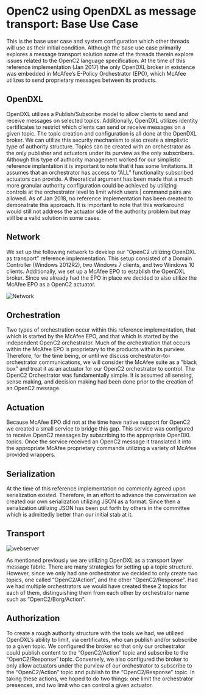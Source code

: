 # OpenC2 using OpenDXL as message transport: Base Use Case
This is the base user case and system configuration which other threads will use as their initial condition. Although the base use case primarily explores a message transport solution some of the threads therein explore issues related to the OpenC2 language specification. At the time of this reference implementation (Jan 2017) the only OpenDXL broker in existence was embedded in McAfee’s E-Policy Orchestrator (EPO), which McAfee utilizes to send proprietary messages between its products. 

## OpenDXL 
OpenDXL utilizes a Publish/Subscribe model to allow clients to send and receive messages on selected topics. Additionally, OpenDXL utilizes identity certificates to restrict which clients can send or receive messages on a given topic.
The topic creation and configuration is all done at the OpenDXL broker. We can utilize this security mechanism to also create a simplistic type of authority structure. Topics can be created with an orchestrator as the only publisher and actuators under its purview as the only subscribers. 
Although this type of authority management worked for our simplistic reference implantation it is important to note that it has some limitations. It assumes that an orchestrator has access to “ALL” functionality subscribed actuators can provide. 
A theoretical argument has been made that a much more granular authority configuration could be achieved by utilizing controls at the orchestrator level to limit which users | command pairs are allowed. As of Jan 2018, no reference implementation has been created to demonstrate this approach. It is important to note that this workaround would still not address the actuator side of the authority problem but may still be a valid solution in some cases.

## Network
We set up the following network to develop our “OpenC2 utilizing OpenDXL as transport” reference implementation. This setup consisted of a Domain Controller (Windows 2012R2), two Windows 7 clients, and two Windows 10 clients. Additionally, we set up a McAfee EPO to establish the OpenDXL broker. Since we already had the EPO in place we decided to also utilize the McAfee EPO as a OpenC2 actuator.

![Network](https://github.com/dmg2/openc2-lsc-usecases/blob/master/G2/images/network_basecase.PNG)

## Orchestration
Two types of orchestration occur within this reference implementation, that which is started by the McAfee EPO, and that which is started by the independent OpenC2 orchestrator. Much of the orchestration that occurs within the McAfee EPO is proprietary to the products within its purview. Therefore, for the time being, or until we discuss orchestrator-to-orchestrator communications, we will consider the McAfee suite as a ”black box” and treat it as an actuator for our OpenC2 orchestrator to control.
The OpenC2 Orchestrator was fundamentally simple. It is assumed all sensing, sense making, and decision making had been done prior to the creation of an OpenC2 message.  

## Actuation
Because McAfee EPO did not at the time have native support for OpenC2 we created a small service to bridge this gap. This service was configured to receive OpenC2 messages by subscribing to the appropriate OpenDXL topics. Once the service received an OpenC2 message it translated it into the appropriate McAfee proprietary commands utilizing a variety of McAfee provided wrappers. 

## Serialization
At the time of this reference implementation no commonly agreed upon serialization existed. Therefore, in an effort to advance the conversation we created our own serialization utilizing JSON as a format. Since then a serialization utilizing JSON has been put forth by others in the committee which is admittedly better than our initial stab at it.

## Transport
![webserver](https://github.com/dmg2/openc2-lsc-usecases/blob/master/G2/images/opendxl_flow.PNG)

As mentioned previously we are utilizing OpenDXL as a transport layer message fabric. There are many strategies for setting up a topic structure. However, since we only had one orchestrator we decided to only create two topics, one called “OpenC2/Action”, and the other “OpenC2/Response”. Had we had multiple orchestrators we would have created these 2 topics for each of them, distinguishing them from each other by orchestrator name such as “OpenC2/Borg/Action”.

## Authorization
To create a rough authority structure with the tools we had, we utilized OpenDXL’s ability to limit, via certificates, who can publish and/or subscribe to a given topic. We configured the broker so that only our orchestrator could publish content to the “OpenC2/Action” topic and subscribe to the “OpenC2/Response” topic. Conversely, we also configured the broker to only allow actuators under the purview of our orchestrator to subscribe to the “OpenC2/Action” topic and publish to the “OpenC2/Response” topic. In taking these actions, we hoped to do two things: one limit the orchestrator presences, and two limit who can control a given actuator.
